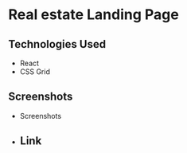 # Real estate Landing Page


## Technologies Used
- React
- CSS Grid

  
## Screenshots
- Screenshots

- ## Link 


